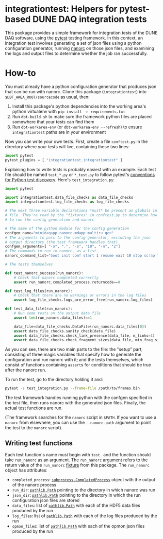 # integrationtest: Helpers for pytest-based DUNE DAQ integration tests

This package provides a simple framework for integration tests of the DUNE DAQ software, using the [pytest](https://docs.pytest.org) testing framework. In this context, an integration test involves generating a set of json files using a python configuration generator, running [nanorc](https://github.com/DUNE-DAQ/nanorc) on those json files, and examining the logs and output files to determine whether the job ran successfully.

# How-to

You must already have a python configuration generator that produces json that can be run with nanorc. Clone this package (`integrationtest`) into `$DBT_AREA_ROOT/sourcecode` as usual, then:

1. Install this package's python dependencies into the working area's python virtualenv with `pip install -r requirements.txt`
2. Run `dbt-build.sh` to make sure the framework python files are placed somewhere that your tests can find them
3. Run `dbt-workarea-env` (or `dbt-workarea-env --refresh`) to ensure `integrationtest` paths are in your environment

Now you can write your own tests. First, create a file `conftest.py` in the directory where your tests will live, containing these two lines:

```python
import pytest
pytest_plugins = [ "integrationtest.integrationtest" ]
```

Explaining how to write tests is probably easiest with an example. Each test file should be named `test_*.py` or `*_test.py` to follow pytest's [conventions for Python test discovery](https://docs.pytest.org/en/6.2.x/goodpractices.html#test-discovery). Here's `test_integration.py`:

```python
import pytest

import integrationtest.data_file_checks as data_file_checks
import integrationtest.log_file_checks as log_file_checks

# The next three variable declarations *must* be present as globals in the test
# file. They're read by the "fixtures" in conftest.py to determine how
# to run the config generation and nanorc

# The name of the python module for the config generation
confgen_name="minidaqapp.nanorc.mdapp_multiru_gen"
# The arguments to pass to the config generator, excluding the json
# output directory (the test framework handles that)
confgen_arguments=[ "-o", ".", "-s", "10", "-n", "2"]
# The commands to run in nanorc, as a list
nanorc_command_list="boot init conf start 1 resume wait 10 stop scrap terminate".split()

# The tests themselves

def test_nanorc_success(run_nanorc):
    # Check that nanorc completed correctly
    assert run_nanorc.completed_process.returncode==0

def test_log_files(run_nanorc):
    # Check that there are no warnings or errors in the log files
    assert log_file_checks.logs_are_error_free(run_nanorc.log_files)

def test_data_file(run_nanorc):
    # Run some tests on the output data file
    assert len(run_nanorc.data_files)==1

    data_file=data_file_checks.DataFile(run_nanorc.data_files[0])
    assert data_file_checks.sanity_check(data_file)
    assert data_file_checks.check_link_presence(data_file, n_links=1)
    assert data_file_checks.check_fragment_sizes(data_file, min_frag_size=22344, max_frag_size=22344)
```

As you can see, there are two main parts to the file: the "setup" part, consisting of three magic variables that specify how to generate the configuration and run nanorc with it; and the tests themselves, which consist of functions containing `assert`s for conditions that should be true after the nanorc run.

To run the test, go to the directory holding it and:

```bash
pytest -s test_integration.py --frame-file /path/to/frames.bin
```

The test framework handles running python with the confgen specified in the test file, then runs nanorc with the generated json files. Finally, the actual test functions are run.

(The framework searches for the `nanorc` script in `$PATH`. If you want to use a `nanorc` from elsewhere, you can use the `--nanorc-path` argument to point the test to the `nanorc` script).

## Writing test functions

Each test function's name must begin with `test_` and the function should take `run_nanorc` as an argument. The `run_nanorc` argument refers to the return value
of the `run_nanorc` [fixture](https://docs.pytest.org/en/6.2.x/fixture.html#fixtures) from this package. The `run_nanorc` object has attributes:

* `completed_process`: [`subprocess.CompletedProcess`](https://docs.python.org/3/library/subprocess.html#subprocess.CompletedProcess) object with the output of the nanorc process
* `run_dir`:           [`pathlib.Path`](https://docs.python.org/3/library/pathlib.html#pathlib.Path) pointing to the directory in which nanorc was run
* `json_dir`:          [`pathlib.Path`](https://docs.python.org/3/library/pathlib.html#pathlib.Path) pointing to the directory in which the run configuration json files are stored
* `data_files`:        list of [`pathlib.Path`](https://docs.python.org/3/library/pathlib.html#pathlib.Path) with each of the HDF5 data files produced by the run
* `log_files`:         list of [`pathlib.Path`](https://docs.python.org/3/library/pathlib.html#pathlib.Path) with each of the log files produced by the run
* `opmon_files`:       list of [`pathlib.Path`](https://docs.python.org/3/library/pathlib.html#pathlib.Path) with each of the opmon json files produced by the run

